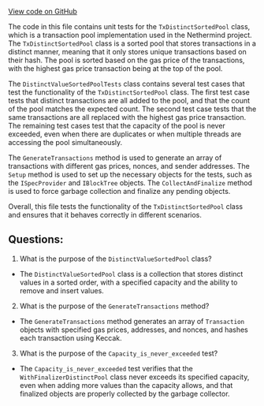 [View code on GitHub](https://github.com/NethermindEth/nethermind/src/Nethermind/Nethermind.TxPool.Test/Collections/DistinctValueSortedPoolTests.cs)

The code in this file contains unit tests for the `TxDistinctSortedPool` class, which is a transaction pool implementation used in the Nethermind project. The `TxDistinctSortedPool` class is a sorted pool that stores transactions in a distinct manner, meaning that it only stores unique transactions based on their hash. The pool is sorted based on the gas price of the transactions, with the highest gas price transaction being at the top of the pool.

The `DistinctValueSortedPoolTests` class contains several test cases that test the functionality of the `TxDistinctSortedPool` class. The first test case tests that distinct transactions are all added to the pool, and that the count of the pool matches the expected count. The second test case tests that the same transactions are all replaced with the highest gas price transaction. The remaining test cases test that the capacity of the pool is never exceeded, even when there are duplicates or when multiple threads are accessing the pool simultaneously.

The `GenerateTransactions` method is used to generate an array of transactions with different gas prices, nonces, and sender addresses. The `Setup` method is used to set up the necessary objects for the tests, such as the `ISpecProvider` and `IBlockTree` objects. The `CollectAndFinalize` method is used to force garbage collection and finalize any pending objects.

Overall, this file tests the functionality of the `TxDistinctSortedPool` class and ensures that it behaves correctly in different scenarios.
## Questions: 
 1. What is the purpose of the `DistinctValueSortedPool` class?
- The `DistinctValueSortedPool` class is a collection that stores distinct values in a sorted order, with a specified capacity and the ability to remove and insert values.

2. What is the purpose of the `GenerateTransactions` method?
- The `GenerateTransactions` method generates an array of `Transaction` objects with specified gas prices, addresses, and nonces, and hashes each transaction using Keccak.

3. What is the purpose of the `Capacity_is_never_exceeded` test?
- The `Capacity_is_never_exceeded` test verifies that the `WithFinalizerDistinctPool` class never exceeds its specified capacity, even when adding more values than the capacity allows, and that finalized objects are properly collected by the garbage collector.